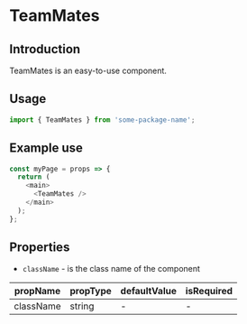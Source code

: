# TeamMates

<!-- STORY -->

## Introduction

TeamMates is an easy-to-use component.

## Usage

```javascript
import { TeamMates } from 'some-package-name';
```

## Example use

```javascript
const myPage = props => {
  return (
    <main>
      <TeamMates />
    </main>
  );
};
```

## Properties

- `className` - is the class name of the component

| propName  | propType | defaultValue | isRequired |
| --------- | -------- | ------------ | ---------- |
| className | string   | -            | -          |
